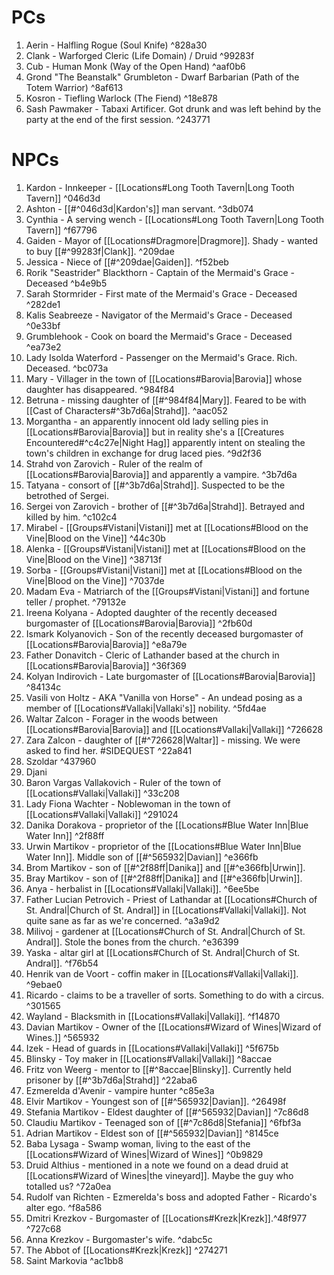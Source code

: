 # PCs
1. Aerin - Halfling Rogue (Soul Knife) ^828a30
2. Clank - Warforged Cleric (Life Domain) / Druid ^99283f
3. Cub - Human Monk (Way of the Open Hand) ^aaf0b6
4. Grond "The Beanstalk" Grumbleton - Dwarf Barbarian (Path of the Totem Warrior) ^8af613
5. Kosron - Tiefling Warlock (The Fiend) ^18e878
6. Sash Pawmaker - Tabaxi Artificer. Got drunk and was left behind by the party at the end of the first session. ^243771
 
# NPCs
1. Kardon - Innkeeper - [[Locations#Long Tooth Tavern|Long Tooth Tavern]]    ^046d3d
2. Ashton - [[#^046d3d|Kardon's]] man servant. ^3db074
3. Cynthia - A serving wench - [[Locations#Long Tooth Tavern|Long Tooth Tavern]] ^f67796
4. Gaiden - Mayor of [[Locations#Dragmore|Dragmore]]. Shady - wanted to buy [[#^99283f|Clank]]. ^209dae
5. Jessica - Niece of [[#^209dae|Gaiden]]. ^f52beb
6. Rorik "Seastrider" Blackthorn - Captain of the Mermaid's Grace - Deceased ^b4e9b5
7. Sarah Stormrider - First mate of the Mermaid's Grace - Deceased ^282de1
8. Kalis Seabreeze - Navigator of the Mermaid's Grace - Deceased ^0e33bf
9. Grumblehook - Cook on board the Mermaid's Grace - Deceased ^ea73e2
10. Lady Isolda Waterford - Passenger on the Mermaid's Grace. Rich. Deceased. ^bc073a
11. Mary - Villager in the town of [[Locations#Barovia|Barovia]] whose daughter has disappeared. ^984f84
12. Betruna - missing daughter of [[#^984f84|Mary]]. Feared to be with [[Cast of Characters#^3b7d6a|Strahd]]. ^aac052
13. Morgantha - an apparently innocent old lady selling pies in [[Locations#Barovia|Barovia]] but in reality she's a [[Creatures Encountered#^c4c27e|Night Hag]] apparently intent on stealing the town's children in exchange for drug laced pies. ^9d2f36
14. Strahd von Zarovich - Ruler of the realm of [[Locations#Barovia|Barovia]] and apparently a vampire. ^3b7d6a
15. Tatyana - consort of [[#^3b7d6a|Strahd]]. Suspected to be the betrothed of Sergei.
16. Sergei von Zarovich - brother of [[#^3b7d6a|Strahd]]. Betrayed and killed by him. ^c102c4
17. Mirabel - [[Groups#Vistani|Vistani]] met at [[Locations#Blood on the Vine|Blood on the Vine]] ^44c30b
18. Alenka - [[Groups#Vistani|Vistani]] met at [[Locations#Blood on the Vine|Blood on the Vine]] ^38713f
19. Sorba - [[Groups#Vistani|Vistani]] met at [[Locations#Blood on the Vine|Blood on the Vine]] ^7037de
20. Madam Eva - Matriarch of the [[Groups#Vistani|Vistani]] and fortune teller / prophet. ^79132e
21. Ireena Kolyana - Adopted daughter of the recently deceased burgomaster of [[Locations#Barovia|Barovia]] ^2fb60d
22. Ismark Kolyanovich - Son of the recently deceased burgomaster of [[Locations#Barovia|Barovia]] ^e8a79e
23. Father Donavitch - Cleric of Lathander based at the church in [[Locations#Barovia|Barovia]] ^36f369
24. Kolyan Indirovich - Late burgomaster of [[Locations#Barovia|Barovia]] ^84134c
25. Vasili von Holtz - AKA "Vanilla von Horse" - An undead posing as a member of [[Locations#Vallaki|Vallaki's]] nobility. ^5fd4ae
26. Waltar Zalcon - Forager in the woods between [[Locations#Barovia|Barovia]] and [[Locations#Vallaki|Vallaki]] ^726628
27. Zara Zalcon - daughter of [[#^726628|Waltar]] - missing. We were asked to find her. #SIDEQUEST  ^22a841
28. Szoldar ^437960
29. Djani
30. Baron Vargas Vallakovich - Ruler of the town of [[Locations#Vallaki|Vallaki]] ^33c208
31. Lady Fiona Wachter - Noblewoman in the town of [[Locations#Vallaki|Vallaki]]  ^291024
32. Danika Dorakova - proprietor of the [[Locations#Blue Water Inn|Blue Water Inn]] ^2f88ff
33. Urwin Martikov -  proprietor of the [[Locations#Blue Water Inn|Blue Water Inn]]. Middle son of [[#^565932|Davian]]  ^e366fb
34. Brom Martikov - son of [[#^2f88ff|Danika]] and [[#^e366fb|Urwin]].
35. Bray Martikov -  son of [[#^2f88ff|Danika]] and [[#^e366fb|Urwin]].
36. Anya - herbalist in [[Locations#Vallaki|Vallaki]]. ^6ee5be
37. Father Lucian Petrovich - Priest of Lathandar at [[Locations#Church of St. Andral|Church of St. Andral]] in [[Locations#Vallaki|Vallaki]]. Not quite sane as far as we're concerned. ^a3a9d2
38. Milivoj - gardener at [[Locations#Church of St. Andral|Church of St. Andral]]. Stole the bones from the church. ^e36399
39. Yaska - altar girl at [[Locations#Church of St. Andral|Church of St. Andral]]. ^f76b54
40. Henrik van de Voort - coffin maker in [[Locations#Vallaki|Vallaki]]. ^9ebae0
41. Ricardo - claims to be a traveller of sorts. Something to do with a circus. ^301565
42. Wayland - Blacksmith in [[Locations#Vallaki|Vallaki]]. ^f14870
43. Davian Martikov - Owner of the [[Locations#Wizard of Wines|Wizard of Wines.]] ^565932
44. Izek - Head of guards in [[Locations#Vallaki|Vallaki]] ^5f675b
45. Blinsky - Toy maker in [[Locations#Vallaki|Vallaki]] ^8accae
46. Fritz von Weerg - mentor to [[#^8accae|Blinsky]]. Currently held prisoner by [[#^3b7d6a|Strahd]] ^22aba6
47. Ezmerelda d'Avenir - vampire hunter ^c85e3a
48. Elvir Martikov - Youngest son of [[#^565932|Davian]]. ^26498f
49. Stefania Martikov - Eldest daughter of [[#^565932|Davian]] ^7c86d8
50. Claudiu Martikov - Teenaged son of [[#^7c86d8|Stefania]] ^6fbf3a
51. Adrian Martikov - Eldest son of [[#^565932|Davian]] ^8145ce
52. Baba Lysaga - Swamp woman, living to the east of the [[Locations#Wizard of Wines|Wizard of Wines]] ^0b9829
53. Druid Althius - mentioned in a note we found on a dead druid at [[Locations#Wizard of Wines|the vineyard]]. Maybe the guy who totalled us? ^72a0ea
54. Rudolf van Richten - Ezmerelda's boss and adopted Father - Ricardo's alter ego. ^f8a586
55. Dmitri Krezkov - Burgomaster of [[Locations#Krezk|Krezk]].^48f977 ^727c68
56. Anna Krezkov - Burgomaster's wife. ^dabc5c
57. The Abbot of [[Locations#Krezk|Krezk]] ^274271
58. Saint Markovia ^ac1bb8
  